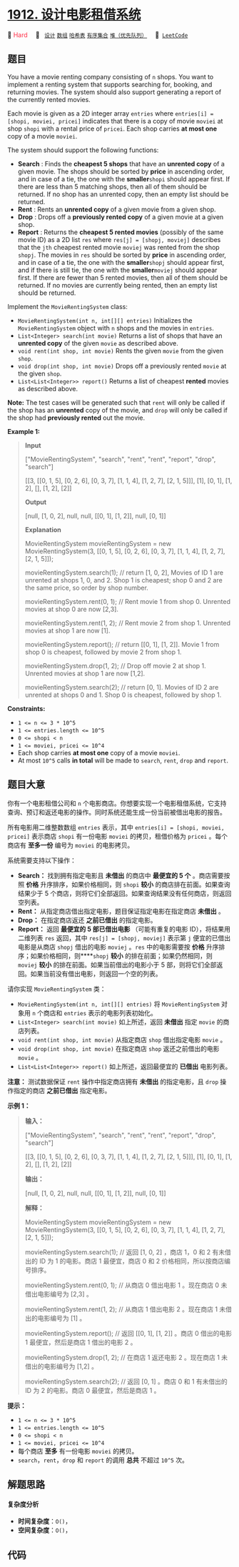 # [1912. 设计电影租借系统](https://leetcode.com/problems/design-movie-rental-system)

🔴 <font color=#ff334b>Hard</font>&emsp; 🔖&ensp; [`设计`](/leetcode/outline/tag/design.md) [`数组`](/leetcode/outline/tag/array.md) [`哈希表`](/leetcode/outline/tag/hash-table.md) [`有序集合`](/leetcode/outline/tag/ordered-set.md) [`堆（优先队列）`](/leetcode/outline/tag/heap-priority-queue.md)&emsp; 🔗&ensp;[`LeetCode`](https://leetcode.com/problems/design-movie-rental-system)

## 题目

You have a movie renting company consisting of `n` shops. You want to
implement a renting system that supports searching for, booking, and returning
movies. The system should also support generating a report of the currently
rented movies.

Each movie is given as a 2D integer array `entries` where `entries[i] =
[shopi, moviei, pricei]` indicates that there is a copy of movie `moviei` at
shop `shopi` with a rental price of `pricei`. Each shop carries **at most
one** copy of a movie `moviei`.

The system should support the following functions:

  * **Search** : Finds the **cheapest 5 shops** that have an **unrented copy** of a given movie. The shops should be sorted by **price** in ascending order, and in case of a tie, the one with the **smaller**`shopi` should appear first. If there are less than 5 matching shops, then all of them should be returned. If no shop has an unrented copy, then an empty list should be returned.
  * **Rent** : Rents an **unrented copy** of a given movie from a given shop.
  * **Drop** : Drops off a **previously rented copy** of a given movie at a given shop.
  * **Report** : Returns the **cheapest 5 rented movies** (possibly of the same movie ID) as a 2D list `res` where `res[j] = [shopj, moviej]` describes that the `jth` cheapest rented movie `moviej` was rented from the shop `shopj`. The movies in `res` should be sorted by **price** in ascending order, and in case of a tie, the one with the **smaller**`shopj` should appear first, and if there is still tie, the one with the **smaller**`moviej` should appear first. If there are fewer than 5 rented movies, then all of them should be returned. If no movies are currently being rented, then an empty list should be returned.

Implement the `MovieRentingSystem` class:

  * `MovieRentingSystem(int n, int[][] entries)` Initializes the `MovieRentingSystem` object with `n` shops and the movies in `entries`.
  * `List<Integer> search(int movie)` Returns a list of shops that have an **unrented copy** of the given `movie` as described above.
  * `void rent(int shop, int movie)` Rents the given `movie` from the given `shop`.
  * `void drop(int shop, int movie)` Drops off a previously rented `movie` at the given `shop`.
  * `List<List<Integer>> report()` Returns a list of cheapest **rented** movies as described above.

**Note:** The test cases will be generated such that `rent` will only be
called if the shop has an **unrented** copy of the movie, and `drop` will only
be called if the shop had **previously rented** out the movie.



**Example 1:**

> 
> 
> 
> 
> 
> **Input**
> 
> ["MovieRentingSystem", "search", "rent", "rent", "report", "drop", "search"]
> 
> [[3, [[0, 1, 5], [0, 2, 6], [0, 3, 7], [1, 1, 4], [1, 2, 7], [2, 1, 5]]], [1], [0, 1], [1, 2], [], [1, 2], [2]]
> 
> **Output**
> 
> [null, [1, 0, 2], null, null, [[0, 1], [1, 2]], null, [0, 1]]
> 
> 
> 
> **Explanation**
> 
> MovieRentingSystem movieRentingSystem = new MovieRentingSystem(3, [[0, 1, 5], [0, 2, 6], [0, 3, 7], [1, 1, 4], [1, 2, 7], [2, 1, 5]]);
> 
> movieRentingSystem.search(1);  // return [1, 0, 2], Movies of ID 1 are unrented at shops 1, 0, and 2. Shop 1 is cheapest; shop 0 and 2 are the same price, so order by shop number.
> 
> movieRentingSystem.rent(0, 1); // Rent movie 1 from shop 0. Unrented movies at shop 0 are now [2,3].
> 
> movieRentingSystem.rent(1, 2); // Rent movie 2 from shop 1. Unrented movies at shop 1 are now [1].
> 
> movieRentingSystem.report();   // return [[0, 1], [1, 2]]. Movie 1 from shop 0 is cheapest, followed by movie 2 from shop 1.
> 
> movieRentingSystem.drop(1, 2); // Drop off movie 2 at shop 1. Unrented movies at shop 1 are now [1,2].
> 
> movieRentingSystem.search(2);  // return [0, 1]. Movies of ID 2 are unrented at shops 0 and 1. Shop 0 is cheapest, followed by shop 1.

**Constraints:**

  * `1 <= n <= 3 * 10^5`
  * `1 <= entries.length <= 10^5`
  * `0 <= shopi < n`
  * `1 <= moviei, pricei <= 10^4`
  * Each shop carries **at most one** copy of a movie `moviei`.
  * At most `10^5` calls **in total** will be made to `search`, `rent`, `drop` and `report`.


## 题目大意

你有一个电影租借公司和 `n` 个电影商店。你想要实现一个电影租借系统，它支持查询、预订和返还电影的操作。同时系统还能生成一份当前被借出电影的报告。

所有电影用二维整数数组 `entries` 表示，其中 `entries[i] = [shopi, moviei, pricei]` 表示商店
`shopi` 有一份电影 `moviei` 的拷贝，租借价格为 `pricei` 。每个商店有 **至多一份** 编号为 `moviei` 的电影拷贝。

系统需要支持以下操作：

  * **Search：** 找到拥有指定电影且 **未借出** 的商店中 **最便宜的 5 个** 。商店需要按照 **价格** 升序排序，如果价格相同，则 `shopi` **较小** 的商店排在前面。如果查询结果少于 5 个商店，则将它们全部返回。如果查询结果没有任何商店，则返回空列表。
  * **Rent：** 从指定商店借出指定电影，题目保证指定电影在指定商店 **未借出** 。
  * **Drop：** 在指定商店返还 **之前已借出** 的指定电影。
  * **Report：** 返回 **最便宜的 5 部已借出电影** （可能有重复的电影 ID），将结果用二维列表 `res` 返回，其中 `res[j] = [shopj, moviej]` 表示第 `j` 便宜的已借出电影是从商店 `shopj` 借出的电影 `moviej` 。`res` 中的电影需要按 **价格** 升序排序；如果价格相同，则****`shopj` **较小** 的排在前面；如果仍然相同，则 `moviej` **较小** 的排在前面。如果当前借出的电影小于 5 部，则将它们全部返回。如果当前没有借出电影，则返回一个空的列表。

请你实现 `MovieRentingSystem` 类：

  * `MovieRentingSystem(int n, int[][] entries)` 将 `MovieRentingSystem` 对象用 `n` 个商店和 `entries` 表示的电影列表初始化。
  * `List<Integer> search(int movie)` 如上所述，返回 **未借出** 指定 `movie` 的商店列表。
  * `void rent(int shop, int movie)` 从指定商店 `shop` 借出指定电影 `movie` 。
  * `void drop(int shop, int movie)` 在指定商店 `shop` 返还之前借出的电影 `movie` 。
  * `List<List<Integer>> report()` 如上所述，返回最便宜的 **已借出** 电影列表。

**注意：** 测试数据保证 `rent` 操作中指定商店拥有 **未借出** 的指定电影，且 `drop` 操作指定的商店 **之前已借出** 指定电影。

**示例 1：**

> 
> 
> 
> 
> 
> **输入：**
> 
> ["MovieRentingSystem", "search", "rent", "rent", "report", "drop", "search"]
> 
> [[3, [[0, 1, 5], [0, 2, 6], [0, 3, 7], [1, 1, 4], [1, 2, 7], [2, 1, 5]]], [1], [0, 1], [1, 2], [], [1, 2], [2]]
> 
> **输出：**
> 
> [null, [1, 0, 2], null, null, [[0, 1], [1, 2]], null, [0, 1]]
> 
> 
> 
> **解释：**
> 
> MovieRentingSystem movieRentingSystem = new MovieRentingSystem(3, [[0, 1, 5], [0, 2, 6], [0, 3, 7], [1, 1, 4], [1, 2, 7], [2, 1, 5]]);
> 
> movieRentingSystem.search(1);  // 返回 [1, 0, 2] ，商店 1，0 和 2 有未借出的 ID 为 1 的电影。商店 1 最便宜，商店 0 和 2 价格相同，所以按商店编号排序。
> 
> movieRentingSystem.rent(0, 1); // 从商店 0 借出电影 1 。现在商店 0 未借出电影编号为 [2,3] 。
> 
> movieRentingSystem.rent(1, 2); // 从商店 1 借出电影 2 。现在商店 1 未借出的电影编号为 [1] 。
> 
> movieRentingSystem.report();   // 返回 [[0, 1], [1, 2]] 。商店 0 借出的电影 1 最便宜，然后是商店 1 借出的电影 2 。
> 
> movieRentingSystem.drop(1, 2); // 在商店 1 返还电影 2 。现在商店 1 未借出的电影编号为 [1,2] 。
> 
> movieRentingSystem.search(2);  // 返回 [0, 1] 。商店 0 和 1 有未借出的 ID 为 2 的电影。商店 0 最便宜，然后是商店 1 。
> 
> 

**提示：**

  * `1 <= n <= 3 * 10^5`
  * `1 <= entries.length <= 10^5`
  * `0 <= shopi < n`
  * `1 <= moviei, pricei <= 10^4`
  * 每个商店 **至多** 有一份电影 `moviei` 的拷贝。
  * `search`，`rent`，`drop` 和 `report` 的调用 **总共** 不超过 `10^5` 次。


## 解题思路

#### 复杂度分析

- **时间复杂度**：`O()`，
- **空间复杂度**：`O()`，

## 代码

```javascript

```